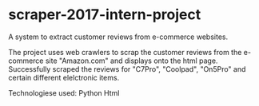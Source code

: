# scraper-2017-intern-project
A system to extract customer reviews from e-commerce websites.

The project uses web crawlers to scrap the customer reviews from the e-commerce site "Amazon.com" and displays onto the html page.
Successfully scraped the reviews for "C7Pro", "Coolpad", "On5Pro" and certain different elelctronic items.

Technologiese used:
Python
Html
